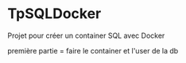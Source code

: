 # TpSQLDocker

Projet pour créer un container SQL avec Docker 

première partie = faire le container et l'user de la db

